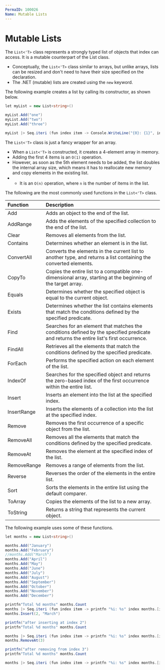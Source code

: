 ```yaml
---
PermaID: 100026
Name: Mutable Lists
---
```


# Mutable Lists

The `List<'T>` class represents a strongly typed list of objects that index can access. It is a mutable counterpart of the List class.

 - Conceptually, the `List<'T>` class similar to arrays, but unlike arrays, lists can be resized and don't need to have their size specified on the declaration.
 - The .NET (mutable) lists are created using the `new` keyword.

The following example creates a list by calling its constructor, as shown below.

```csharp
let myList = new List<string>()

myList.Add("one")
myList.Add("two")
myList.Add("three")

myList |> Seq.iteri (fun index item -> Console.WriteLine("{0}: {1}", index, myList.[index]))
```

The `List<'T>` class is just a fancy wrapper for an array. 

 - When a `List<'T>` is constructed, it creates a 4-element array in memory. 
 - Adding the first 4 items is an `O(1)` operation. 
 - However, as soon as the 5th element needs to be added, the list doubles the internal array size, which means it has to reallocate new memory and copy elements in the existing list. 
 - - It is an `O(n)` operation, where `n` is the number of items in the list.

The following are the most commonly used functions in the `List<'T>` class.

| Function               | Description                                                                                       |
| :----------------------| :-------------------------------------------------------------------------------------------------|
| Add                    | Adds an object to the end of the list. |
| AddRange               | Adds the elements of the specified collection to the end of the list. |
| Clear                  | Removes all elements from the list. |
| Contains               | Determines whether an element is in the list. |
| ConvertAll             | Converts the elements in the current list to another type, and returns a list containing the converted elements. |
| CopyTo                 | Copies the entire list to a compatible one-dimensional array, starting at the beginning of the target array. |
| Equals                 | Determines whether the specified object is equal to the current object. |
| Exists                 | Determines whether the list contains elements that match the conditions defined by the specified predicate. |
| Find                   | Searches for an element that matches the conditions defined by the specified predicate and returns the entire list's first occurrence.
| FindAll                | Retrieves all the elements that match the conditions defined by the specified predicate.
| ForEach                | Performs the specified action on each element of the list. |
| IndexOf                | Searches for the specified object and returns the zero-based index of the first occurrence within the entire list. |
| Insert                 | Inserts an element into the list at the specified index. |
| InsertRange            | Inserts the elements of a collection into the list at the specified index. |
| Remove                 | Removes the first occurrence of a specific object from the list. |
| RemoveAll              | Removes all the elements that match the conditions defined by the specified predicate. |
| RemoveAt               | Removes the element at the specified index of the list. |
| RemoveRange            | Removes a range of elements from the list. |
| Reverse                | Reverses the order of the elements in the entire list. |
| Sort                   | Sorts the elements in the entire list using the default comparer. |
| ToArray                | Copies the elements of the list to a new array. |
| ToString               | Returns a string that represents the current object. |

The following example uses some of these functions.

```csharp
let months = new List<string>()

months.Add("January")
months.Add("February")
//months.Add("March")
months.Add("April")
months.Add("May")
months.Add("June")
months.Add("July")
months.Add("August")
months.Add("September")
months.Add("October")
months.Add("November")
months.Add("December")

printfn"Total %d months" months.Count
months |> Seq.iteri (fun index item -> printfn "%i: %s" index months.[index])
months.Insert(2, "March")

printfn("after inserting at index 2")
printfn"Total %d months" months.Count

months |> Seq.iteri (fun index item -> printfn "%i: %s" index months.[index])
months.RemoveAt(3)

printfn("after removing from index 3")
printfn"Total %d months" months.Count

months |> Seq.iteri (fun index item -> printfn "%i: %s" index months.[index])
```
